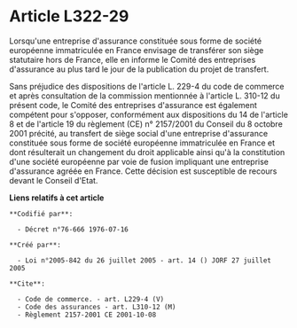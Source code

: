 # Article L322-29

Lorsqu'une entreprise d'assurance constituée sous forme de société européenne immatriculée en France envisage de transférer
son siège statutaire hors de France, elle en informe le Comité des entreprises d'assurance au plus tard le jour de la
publication du projet de transfert.

Sans préjudice des dispositions de l'article L. 229-4 du code de commerce et après consultation de la commission mentionnée à
l'article L. 310-12 du présent code, le Comité des entreprises d'assurance est également compétent pour s'opposer,
conformément aux dispositions du 14 de l'article 8 et de l'article 19 du règlement (CE) n° 2157/2001 du Conseil du 8 octobre
2001 précité, au transfert de siège social d'une entreprise d'assurance constituée sous forme de société européenne
immatriculée en France et dont résulterait un changement du droit applicable ainsi qu'à la constitution d'une société
européenne par voie de fusion impliquant une entreprise d'assurance agréée en France. Cette décision est susceptible de
recours devant le Conseil d'Etat.

**Liens relatifs à cet article**

	**Codifié par**:

	  - Décret n°76-666 1976-07-16

	**Créé par**:

	  - Loi n°2005-842 du 26 juillet 2005 - art. 14 () JORF 27 juillet 2005

	**Cite**:

	  - Code de commerce. - art. L229-4 (V)
	  - Code des assurances - art. L310-12 (M)
	  - Règlement 2157-2001 CE 2001-10-08
